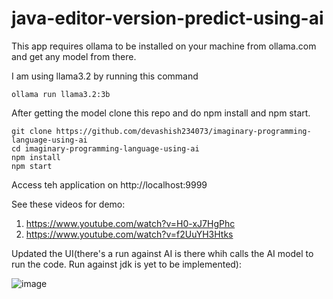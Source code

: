 # java-editor-version-predict-using-ai

This app requires ollama to be installed on your machine from ollama.com and get any model from there.

I am using llama3.2 by running this command 
```
ollama run llama3.2:3b
```

After getting the model clone this repo and do npm install and npm start.
```
git clone https://github.com/devashish234073/imaginary-programming-language-using-ai
cd imaginary-programming-language-using-ai
npm install
npm start
```

Access teh application on http://localhost:9999

See these videos for demo: 
1. https://www.youtube.com/watch?v=H0-xJ7HgPhc
2. https://www.youtube.com/watch?v=f2UuYH3Htks

Updated the UI(there's a run against AI is there whih calls the AI model to run the code. Run against jdk is yet to be implemented):

![image](https://github.com/user-attachments/assets/5f7c7762-d81d-424b-ba99-3b66b93b390b)
